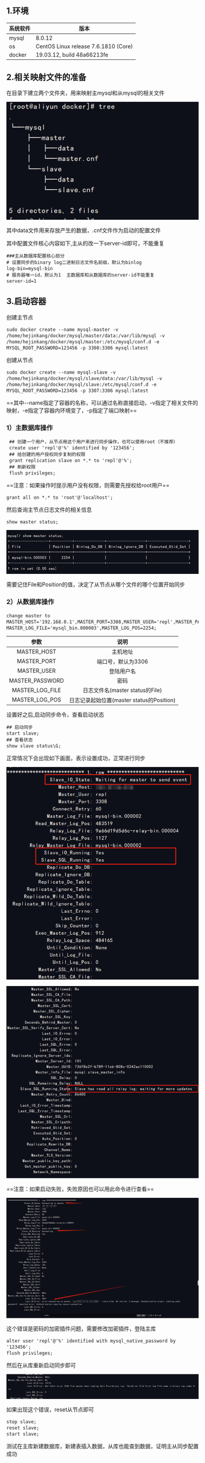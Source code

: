 ## 1.环境

| 系统软件 | 版本                                 |
| -------- | ------------------------------------ |
| mysql    | 8.0.12                               |
| os       | CentOS Linux release 7.6.1810 (Core) |
| docker   | 19.03.12, build 48a66213fe           |



## 2.相关映射文件的准备

在目录下建立两个文件夹，用来映射主mysql和从mysql的相关文件

![image-20210518143509538](mysql主从备份.assets/image-20210518143509538.png)

其中data文件用来存放产生的数据，.cnf文件作为启动的配置文件

其中配置文件核心内容如下,主从的改一下server-id即可，不能重复

```shell
###主从数据库配置核心部分
# 设置同步的binary log二进制日志文件名前缀，默认为binlog
log-bin=mysql-bin
# 服务器唯一id，默认为1  主数据库和从数据库的server-id不能重复
server-id=1    
```



##  3.启动容器

创建主节点

```shell
sudo docker create --name mysql-master -v /home/hejinkang/docker/mysql/master/data:/var/lib/mysql -v /home/hejinkang/docker/mysql/master:/etc/mysql/conf.d -e MYSQL_ROOT_PASSWORD=123456 -p 3308:3306 mysql:latest
```

创建从节点

```shell
sudo docker create --name mysql-slave -v /home/hejinkang/docker/mysql/slave/data:/var/lib/mysql -v /home/hejinkang/docker/mysql/slave:/etc/mysql/conf.d -e MYSQL_ROOT_PASSWORD=123456 -p 3307:3306 mysql:latest
```

==其中--name指定了容器的名称，可以通过名称直接启动，-v指定了相关文件的映射，-e指定了容器内环境变了，-p指定了端口映射==

### 1）主数据库操作

```mysql
 ## 创建一个用户，从节点用这个用户来进行同步操作，也可以使用root（不推荐）
 create user 'repl'@'%' identified by '123456';
 ## 给创建的用户授权同步复制的权限
 grant replication slave on *.* to 'repl'@'%';
 ## 刷新权限
 flush privileges;
```

==注意：如果操作时提示用户没有权限，则需要先授权给root用户==

```mysql
grant all on *.* to 'root'@'localhost';
```

然后查询主节点日志文件的相关信息

```mysql
show master status;
```

![image-20210518151054119](mysql主从备份.assets/image-20210518151054119.png)

需要记住File和Position的值，决定了从节点从哪个文件的哪个位置开始同步

### 2）从数据库操作

```mysql
change master to MASTER_HOST='192.168.0.1',MASTER_PORT=3308,MASTER_USER='repl',MASTER_PASSWORD='123456',
MASTER_LOG_FILE='mysql_bin.000003',MASTER_LOG_POS=2254;
```

|      参数       |                   说明                    |
| :-------------: | :---------------------------------------: |
|   MASTER_HOST   |                 主机地址                  |
|   MASTER_PORT   |            端口号，默认为3306             |
|   MASTER_USER   |                登陆用户名                 |
| MASTER_PASSWORD |                   密码                    |
| MASTER_LOG_FILE |      日志文件名(master status的File)      |
| MASTER_LOG_POS  | 日志记录起始位置(master status的Position) |

设置好之后,启动同步命令，查看启动状态

```mysql
## 启动同步
start slave;
## 查看状态
show slave status\G;
```

正常情况下会出现如下画面，表示设置成功，正常进行同步

![image-20210518152853069](mysql主从备份.assets/image-20210518152853069.png)

![image-20210518152929729](mysql主从备份.assets/image-20210518152929729.png)

==注意：如果启动失败，失败原因也可以用此命令进行查看==

![image-20210518153138353](mysql主从备份.assets/image-20210518153138353.png)

这个错误是密码的加密插件问题，需要修改加密插件，登陆主库

```mysql
alter user 'repl'@'%' identified with mysql_native_password by '123456';
flush privileges;
```

然后在从库重新启动同步即可

![image-20210518153736119](mysql主从备份.assets/image-20210518153736119.png)

如果出现这个错误，reset从节点即可

```mysql
stop slave;
reset slave;
start slave;
```

测试在主库新建数据库，新建表插入数据，从库也能查到数据，证明主从同步配置成功